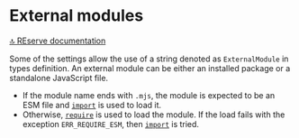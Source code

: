 # External modules

[🔝 REserve documentation](README.md)

Some of the settings allow the use of a string denoted as `ExternalModule` in types definition.
An external module can be either an installed package or a standalone JavaScript file.

* If the module name ends with `.mjs`, the module is expected to be an ESM file and [`import`](https://developer.mozilla.org/en-US/docs/Web/JavaScript/Reference/Statements/import) is used to load it.
* Otherwise, [`require`](https://nodejs.org/api/modules.html#modules_require_id) is used to load the module. If the load fails with the exception `ERR_REQUIRE_ESM`, then [`import`](https://developer.mozilla.org/en-US/docs/Web/JavaScript/Reference/Statements/import) is tried.
